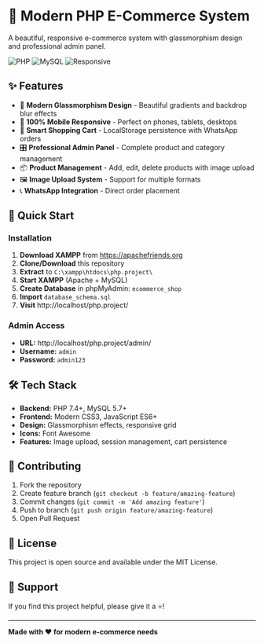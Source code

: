 # 🛒 Modern PHP E-Commerce System

A beautiful, responsive e-commerce system with glassmorphism design and professional admin panel.

![PHP](https://img.shields.io/badge/PHP-7.4%2B-blue)
![MySQL](https://img.shields.io/badge/MySQL-5.7%2B-orange)
![Responsive](https://img.shields.io/badge/Design-Responsive-green)

## ✨ Features

- 🎨 **Modern Glassmorphism Design** - Beautiful gradients and backdrop blur effects
- 📱 **100% Mobile Responsive** - Perfect on phones, tablets, desktops
- 🛒 **Smart Shopping Cart** - LocalStorage persistence with WhatsApp orders
- 🎛️ **Professional Admin Panel** - Complete product and category management
- 📦 **Product Management** - Add, edit, delete products with image upload
- 🖼️ **Image Upload System** - Support for multiple formats
- 📞 **WhatsApp Integration** - Direct order placement

## 🚀 Quick Start

### Installation
1. **Download XAMPP** from https://apachefriends.org
2. **Clone/Download** this repository
3. **Extract** to `C:\xampp\htdocs\php.project\`
4. **Start XAMPP** (Apache + MySQL)
5. **Create Database** in phpMyAdmin: `ecommerce_shop`
6. **Import** `database_schema.sql`
7. **Visit** http://localhost/php.project/

### Admin Access
- **URL:** http://localhost/php.project/admin/
- **Username:** `admin`
- **Password:** `admin123`

## 🛠️ Tech Stack

- **Backend:** PHP 7.4+, MySQL 5.7+
- **Frontend:** Modern CSS3, JavaScript ES6+
- **Design:** Glassmorphism effects, responsive grid
- **Icons:** Font Awesome
- **Features:** Image upload, session management, cart persistence

## 🤝 Contributing

1. Fork the repository
2. Create feature branch (`git checkout -b feature/amazing-feature`)
3. Commit changes (`git commit -m 'Add amazing feature'`)
4. Push to branch (`git push origin feature/amazing-feature`)
5. Open Pull Request

## 📄 License

This project is open source and available under the MIT License.

## 💝 Support

If you find this project helpful, please give it a ⭐!

---

**Made with ❤️ for modern e-commerce needs**
